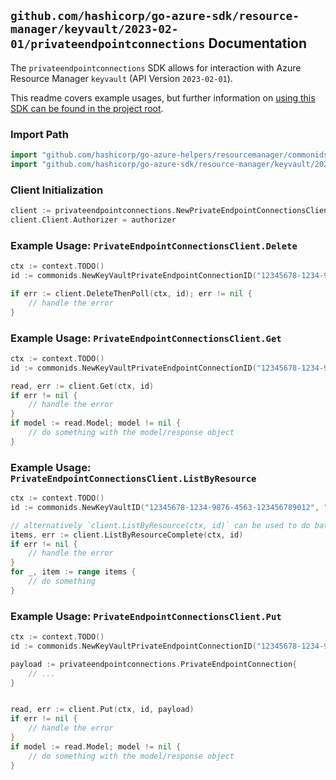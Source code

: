 
## `github.com/hashicorp/go-azure-sdk/resource-manager/keyvault/2023-02-01/privateendpointconnections` Documentation

The `privateendpointconnections` SDK allows for interaction with Azure Resource Manager `keyvault` (API Version `2023-02-01`).

This readme covers example usages, but further information on [using this SDK can be found in the project root](https://github.com/hashicorp/go-azure-sdk/tree/main/docs).

### Import Path

```go
import "github.com/hashicorp/go-azure-helpers/resourcemanager/commonids"
import "github.com/hashicorp/go-azure-sdk/resource-manager/keyvault/2023-02-01/privateendpointconnections"
```


### Client Initialization

```go
client := privateendpointconnections.NewPrivateEndpointConnectionsClientWithBaseURI("https://management.azure.com")
client.Client.Authorizer = authorizer
```


### Example Usage: `PrivateEndpointConnectionsClient.Delete`

```go
ctx := context.TODO()
id := commonids.NewKeyVaultPrivateEndpointConnectionID("12345678-1234-9876-4563-123456789012", "example-resource-group", "vaultValue", "privateEndpointConnectionValue")

if err := client.DeleteThenPoll(ctx, id); err != nil {
	// handle the error
}
```


### Example Usage: `PrivateEndpointConnectionsClient.Get`

```go
ctx := context.TODO()
id := commonids.NewKeyVaultPrivateEndpointConnectionID("12345678-1234-9876-4563-123456789012", "example-resource-group", "vaultValue", "privateEndpointConnectionValue")

read, err := client.Get(ctx, id)
if err != nil {
	// handle the error
}
if model := read.Model; model != nil {
	// do something with the model/response object
}
```


### Example Usage: `PrivateEndpointConnectionsClient.ListByResource`

```go
ctx := context.TODO()
id := commonids.NewKeyVaultID("12345678-1234-9876-4563-123456789012", "example-resource-group", "vaultValue")

// alternatively `client.ListByResource(ctx, id)` can be used to do batched pagination
items, err := client.ListByResourceComplete(ctx, id)
if err != nil {
	// handle the error
}
for _, item := range items {
	// do something
}
```


### Example Usage: `PrivateEndpointConnectionsClient.Put`

```go
ctx := context.TODO()
id := commonids.NewKeyVaultPrivateEndpointConnectionID("12345678-1234-9876-4563-123456789012", "example-resource-group", "vaultValue", "privateEndpointConnectionValue")

payload := privateendpointconnections.PrivateEndpointConnection{
	// ...
}


read, err := client.Put(ctx, id, payload)
if err != nil {
	// handle the error
}
if model := read.Model; model != nil {
	// do something with the model/response object
}
```
